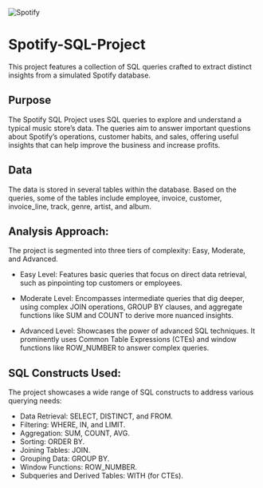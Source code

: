 ![Spotify](https://storage.googleapis.com/pr-newsroom-wp/1/2018/11/Spotify_Logo_CMYK_Green.png)

# Spotify-SQL-Project
This project features a collection of SQL queries crafted to extract distinct insights from a simulated Spotify database.
## Purpose
The Spotify SQL Project uses SQL queries to explore and understand a typical music store’s data. The queries aim to answer important questions about Spotify’s operations, customer habits, and sales, offering useful insights that can help improve the business and increase profits.

## Data
The data is stored in several tables within the database. Based on the queries, some of the tables include employee, invoice, customer, invoice_line, track, genre, artist, and album.

## Analysis Approach:
The project is segmented into three tiers of complexity: Easy, Moderate, and Advanced.

- Easy Level: Features basic queries that focus on direct data retrieval, such as pinpointing top customers or employees.

- Moderate Level: Encompasses intermediate queries that dig deeper, using complex JOIN operations, GROUP BY clauses, and aggregate functions like SUM and COUNT to derive more nuanced insights.

- Advanced Level: Showcases the power of advanced SQL techniques. It prominently uses Common Table Expressions (CTEs) and window functions like ROW_NUMBER to answer complex queries.


## SQL Constructs Used:
The project showcases a wide range of SQL constructs to address various querying needs:
- Data Retrieval: SELECT, DISTINCT, and FROM.
- Filtering: WHERE, IN, and LIMIT.
- Aggregation: SUM, COUNT, AVG.
- Sorting: ORDER BY.
- Joining Tables: JOIN.
- Grouping Data: GROUP BY.
- Window Functions: ROW_NUMBER.
- Subqueries and Derived Tables: WITH (for CTEs).
